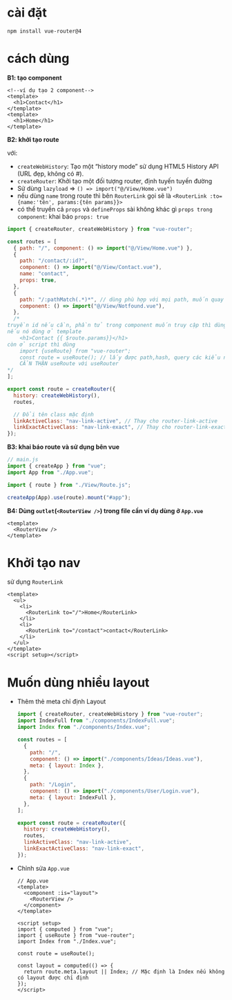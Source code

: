 # cài đặt

```shell
npm install vue-router@4
```

# cách dùng

**B1: tạo component**

```vue
<!--ví dụ tạo 2 component-->
<template>
  <h1>Contact</h1>
</template>
<template>
  <h1>Home</h1>
</template>
```

**B2: khởi tạo route**

với:

- `createWebHistory`: Tạo một “history mode” sử dụng HTML5 History API (URL đẹp, không có #).
- `createRouter`: Khởi tạo một đối tượng router, định tuyến tuyến đường
- Sử dùng `lazyload` => `() => import("@/View/Home.vue")`
- nếu dùng `name` trong route thì bên `RouterLink` gọi sẽ là `<RouterLink :to={name:'tên', params:{tên params}}>`
- có thể truyền cả `props` và `defineProps` sài không khác gì `props trong component`: khai báo `props: true`

```js
import { createRouter, createWebHistory } from "vue-router";

const routes = [
  { path: "/", component: () => import("@/View/Home.vue") },
  {
    path: "/contact/:id?",
    component: () => import("@/View/Contact.vue"),
    name: "contact",
    props: true,
  },
  {
    path: "/:pathMatch(.*)*", // dùng phù hợp với mọi path, muốn quay lại thì $router.back() với view
    component: () => import("@/View/Notfound.vue"),
  },
  /*
truyền id nếu cần, phần tử trong component muốn truy cập thì dùng
nếu nó dùng ở template
    <h1>Contact {{ $route.params}}</h1>
còn ở script thì dùng 
    import {useRoute} from "vue-router";
    const route = useRoute(); // lấy được path,hash, query các kiểu nếu consolog nó ra xem
    CẨN THẬN useRoute với useRouter
*/
];

export const route = createRouter({
  history: createWebHistory(),
  routes,

  // Đổi tên class mặc định
  linkActiveClass: "nav-link-active", // Thay cho router-link-active
  linkExactActiveClass: "nav-link-exact", // Thay cho router-link-exact-active (nếu muốn)
});
```

**B3: khai báo route và sử dụng bên vue**

```js
// main.js
import { createApp } from "vue";
import App from "./App.vue";

import { route } from "./View/Route.js";

createApp(App).use(route).mount("#app");
```

**B4: Dùng `outlet`(`<RouterView />`) trong file cần ví dụ dùng ở `App.vue`**

```vue
<template>
  <RouterView />
</template>
```

# Khởi tạo nav

sử dụng `RouterLink`

```vue
<template>
  <ul>
    <li>
      <RouterLink to="/">Home</RouterLink>
    </li>
    <li>
      <RouterLink to="/contact">contact</RouterLink>
    </li>
  </ul>
</template>
<script setup></script>
```

# Muốn dùng nhiều layout

- Thêm thẻ meta chỉ định Layout

  ```js
  import { createRouter, createWebHistory } from "vue-router";
  import IndexFull from "./components/IndexFull.vue";
  import Index from "./components/Index.vue";

  const routes = [
    {
      path: "/",
      component: () => import("./components/Ideas/Ideas.vue"),
      meta: { layout: Index },
    },
    {
      path: "/Login",
      component: () => import("./components/User/Login.vue"),
      meta: { layout: IndexFull },
    },
  ];

  export const route = createRouter({
    history: createWebHistory(),
    routes,
    linkActiveClass: "nav-link-active",
    linkExactActiveClass: "nav-link-exact",
  });
  ```

- Chỉnh sửa `App.vue`

  ```vue
  // App.vue
  <template>
    <component :is="layout">
      <RouterView />
    </component>
  </template>

  <script setup>
  import { computed } from "vue";
  import { useRoute } from "vue-router";
  import Index from "./Index.vue";

  const route = useRoute();

  const layout = computed(() => {
    return route.meta.layout || Index; // Mặc định là Index nếu không có layout được chỉ định
  });
  </script>
  ```
